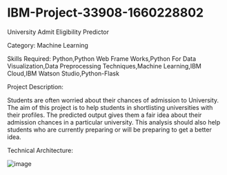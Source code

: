 # IBM-Project-33908-1660228802
University Admit Eligibility Predictor

Category: Machine Learning

Skills Required:
Python,Python Web Frame Works,Python For Data Visualization,Data Preprocessing Techniques,Machine Learning,IBM Cloud,IBM Watson Studio,Python-Flask

Project Description:

Students are often worried about their chances of admission to University. The aim of this project is to help students in shortlisting universities with their profiles. The predicted output gives them a fair idea about their admission chances in a particular university. This analysis should also help students who are currently preparing or will be preparing to get a better idea.


Technical Architecture:

![image](https://user-images.githubusercontent.com/87762054/198513490-393b0a91-d878-4343-a026-7c6980a5c852.png)

